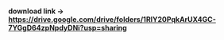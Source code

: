 #### download link -> https://drive.google.com/drive/folders/1RIY20PqkArUX4GC-7YGgD64zpNpdyDNi?usp=sharing
